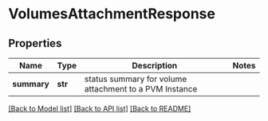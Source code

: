 # VolumesAttachmentResponse

## Properties
Name | Type | Description | Notes
------------ | ------------- | ------------- | -------------
**summary** | **str** | status summary for volume attachment to a PVM Instance | 

[[Back to Model list]](../README.md#documentation-for-models) [[Back to API list]](../README.md#documentation-for-api-endpoints) [[Back to README]](../README.md)


